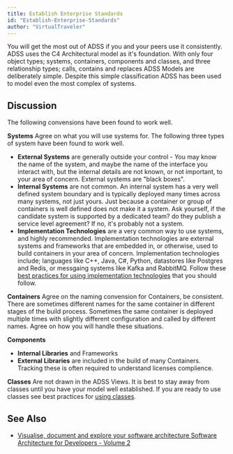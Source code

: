 ```yaml
---
title: Establish Enterprise Standards
id: "Establish-Enterprise-Standards"
author: "VirtualTraveler"
---
```

You will get the most out of ADSS if you and your peers use it consistently. ADSS uses the C4 Architectural model as it's foundation. With only four object types; systems, containers, components and classes, and three relationship types; calls, contains and replaces ADSS Models are deliberately simple. Despite  this simple classification ADSS has been used to model even the most complex of systems.  

## Discussion

The following convensions have been found to work well.

**Systems** Agree on what you will use systems for. The following three types of system have been found to work well.
- **External Systems** are  generally outside your control - You may know the name of the system, and maybe the name of the interface you interact with, but the internal details are not known, or not important, to your area of concern. External systems are "black boxes". 
- **Internal Systems** are not common. An internal system has a very well defined system boundary and is typically deployed many times across many systems, not just yours. Just because a container or group of containers is well defined does not make it a system. Ask yourself, if the candidate system is supported by a dedicated team? do they publish a service level agreement? If no, it's probably not a system. 
- **Implementation Technologies** are a very common way to use systems, and highly recommended. Implementation technologies are external systems and frameworks that are embedded in, or otherwise, used to build containers in your area of concern. Implementation technologies include; languages like C++, Java, C#, Python, datastores like Postgres and Redis, or messgaing systems like Kafka and RabbitMQ. Follow these [best practices for using implementation technologies](example.com) that you should follow. 

**Containers** Agree on the naming convension for Containers, be consistent. There are sometimes different names for the same container in different stages of the build process. Sometimes the same container is deployed multiple times with slightly different configuration and called by different names. Agree on how you will handle these situations.

**Components** 

- **Internal Libraries** and Frameworks
- **External Libraries** are included in the build of many Containers. Tracking these is often required to understand licenses complience. 

**Classes** Are not drawn in the ADSS Views. It is best to stay away from classes until you have your model well established. If you are ready to use classes see best practices for [using classes](example.com).

## See Also

- [Visualise, document and explore your software architecture
Software Architecture for Developers - Volume 2](https://leanpub.com/visualising-software-architecture) 

